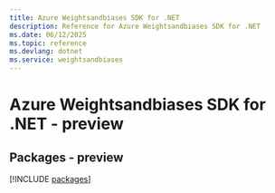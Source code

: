 ```yaml
---
title: Azure Weightsandbiases SDK for .NET
description: Reference for Azure Weightsandbiases SDK for .NET
ms.date: 06/12/2025
ms.topic: reference
ms.devlang: dotnet
ms.service: weightsandbiases
---
```

# Azure Weightsandbiases SDK for .NET - preview
## Packages - preview
[!INCLUDE [packages](weightsandbiases-index.md)]